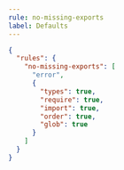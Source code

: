 ```yaml
---
rule: no-missing-exports
label: Defaults
---
```


```json title="smoker.config.json"
{
  "rules": {
    "no-missing-exports": [
      "error",
      {
        "types": true,
        "require": true,
        "import": true,
        "order": true,
        "glob": true
      }
    ]
  }
}
```
